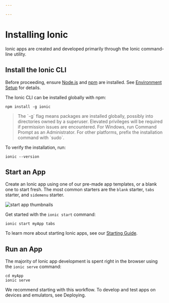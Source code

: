 ```yaml
---

---
```


# Installing Ionic

<p class="intro" markdown="1">
Ionic apps are created and developed primarily through the Ionic command-line utility.
</p>

## Install the Ionic CLI

Before proceeding, ensure [Node.js](/docs/faq/glossary#node) and [npm](/docs/faq/glossary#npm) are installed. See [Environment Setup](/docs/installation/environment) for details.

The Ionic CLI can be installed globally with npm:

```shell
npm install -g ionic
```

<blockquote>
  <p>The `-g` flag means packages are installed globally, possibly into directories owned by a superuser. Elevated privileges will be required if permission issues are encountered. For Windows, run Command Prompt as an Administrator. For other platforms, prefix the installation command with `sudo`.</p>
</blockquote>

To verify the installation, run:

```shell
ionic --version
```

## Start an App

Create an Ionic app using one of our pre-made app templates, or a blank one to start fresh. The most common starters are the `blank` starter, `tabs` starter, and `sidemenu` starter.

![start app thumbnails](../assets/img/installation/start-app-thumbnails.png)

Get started with the `ionic start` command:

```shell
ionic start myApp tabs
```

To learn more about starting Ionic apps, see our [Starting Guide](/docs/building/starting).

## Run an App

The majority of Ionic app development is spent right in the browser using the `ionic serve` command:

```shell
cd myApp
ionic serve
```

We recommend starting with this workflow. To develop and test apps on devices and emulators, see Deploying.
